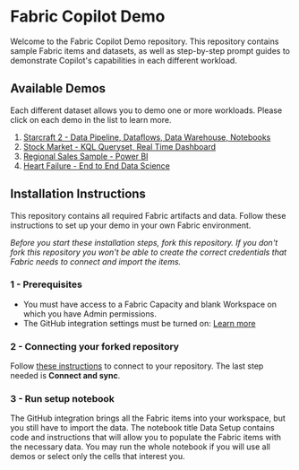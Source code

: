# Fabric Copilot Demo
Welcome to the Fabric Copilot Demo repository. This repository contains sample Fabric items and datasets, as well as step-by-step prompt guides to demonstrate Copilot's capabilities in each different workload. 

## Available Demos
Each different dataset allows you to demo one or more workloads. Please click on each demo in the list to learn more.

1. [Starcraft 2 - Data Pipeline, Dataflows, Data Warehouse, Notebooks](/Demos/Starcraft_2.md)
2. [Stock Market - KQL Queryset, Real Time Dashboard](/Demos/Stock_Market.md)
3. [Regional Sales Sample - Power BI](Demos/Regional_Sales.md)
4. [Heart Failure - End to End Data Science]()

## Installation Instructions
This repository contains all required Fabric artifacts and data. Follow these instructions to set up your demo in your own Fabric environment.

*Before you start these installation steps, fork this repository. If you don't fork this repository you won't be able to create the correct credentials that Fabric needs to connect and import the items.*

### 1 - Prerequisites
- You must have access to a Fabric Capacity and blank Workspace on which you have Admin permissions.
- The GitHub integration settings must be turned on: [Learn more](https://learn.microsoft.com/en-us/fabric/cicd/git-integration/git-get-started?tabs=azure-devops%2CAzure%2Ccommit-to-git#fabric-prerequisites)

### 2 - Connecting your forked repository
Follow [these instructions](https://learn.microsoft.com/en-us/fabric/cicd/git-integration/git-get-started?tabs=github%2CAzure%2Ccommit-to-git#git-prerequisites) to connect to your repository. The last step needed is **Connect and sync**.

### 3 - Run setup notebook
The GitHub integration brings all the Fabric items into your workspace, but you still have to import the data. The notebook title Data Setup contains code and instructions that will allow you to populate the Fabric items with the necessary data. You may run the whole notebook if you will use all demos or select only the cells that interest you.
